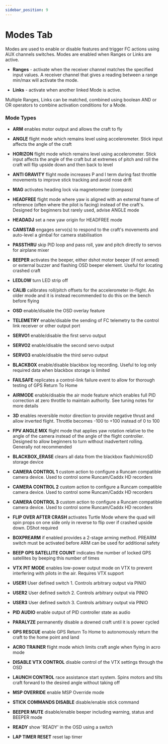 ```yaml
---
sidebar_position: 9
---
```


# Modes Tab

Modes are used to enable or disable features and trigger FC actions using AUX channels switches. Modes are enabled
when Ranges or Links are active.

- **Ranges** - activate when the receiver channel matches the specified input values. A receiver channel that gives a reading between a range min/max will activate the mode.

- **Links** - activate when another linked Mode is active.

Multiple Ranges, Links can be matched, combined using boolean AND or OR operators to combine activation conditions for a Mode.

### Mode Types

- **ARM** enables motor output and allows the craft to fly

- **ANGLE** flight mode which remains level using accelerometer. Stick input affects the angle of the craft

- **HORIZON** flight mode which remains level using accelerometer. Stick input affects the angle of the craft but at extremes of pitch and roll the craft will flip upside down and then back to level

- **ANTI GRAVITY** flight mode increases P and I term during fast throttle movements to improve stick tracking and avoid nose drift

- **MAG** activates heading lock via magnetometer (compass)

- **HEADFREE** flight mode where yaw is aligned with an external frame of reference (often where the pilot is facing) instead of the craft's. Designed for beginners but rarely used, advise ANGLE mode

- **HEADADJ** set a new yaw origin for HEADFREE mode

- **CAMSTAB** engages servo(s) to respond to the craft's movements and auto-level a gimbal for camera stabilisation

- **PASSTHRU** skip PID loop and pass roll, yaw and pitch directly to servos for airplane mixer

- **BEEPER** activates the beeper, either dshot motor beeper (if not armed) or external buzzer and flashing OSD beeper element. Useful for locating crashed craft

- **LEDLOW** turn LED strip off

- **CALIB** calibrates roll/pitch offsets for the accelerometer in-flight. An older mode and it is instead recommended to do this on the bench before flying

- **OSD** enable/disable the OSD overlay feature

- **TELEMETRY** enable/disable the sending of FC telemetry to the control link receiver or other output port

- **SERVO1** enable/disable the first servo output

- **SERVO2** enable/disable the second servo output

- **SERVO3** enable/disable the third servo output

- **BLACKBOX** enable/disable blackbox log recording. Useful to log only required data when blackbox storage is limited

- **FAILSAFE** replicates a control-link failure event to allow for thorough testing of GPS Return To Home

- **AIRMODE** enable/disable the air mode feature which enables full PID correction at zero throttle to maintain authority. See tuning notes for more details

- **3D** enables reversible motor direction to provide negative thrust and allow inverted flight. Throttle becomes -100 to +100 instead of 0 to 100

- **FPV ANGLE MIX** flight mode that applies yaw rotation relative to the angle of the camera instead of the angle of the flight controller. Designed to allow beginners to turn without inadvertent rolling. Generally not recommended

- **BLACKBOX_ERASE** clears all data from the blackbox flash/microSD storage device

- **CAMERA CONTROL 1** custom action to configure a Runcam compatible camera device. Used to control some Runcam/Caddx HD recorders

- **CAMERA CONTROL 2** custom action to configure a Runcam compatible camera device. Used to control some Runcam/Caddx HD recorders

- **CAMERA CONTROL 3** custom action to configure a Runcam compatible camera device. Used to control some Runcam/Caddx HD recorders

- **FLIP OVER AFTER CRASH** activates Turtle Mode where the quad will spin props on one side only in reverse to flip over if crashed upside down. DShot required

- **BOXPREARM** if enabled provides a 2-stage arming method. PREARM switch must be activated before ARM can be used for additional safety

- **BEEP GPS SATELLITE COUNT** indicates the number of locked GPS satellites by beeping this number of times

- **VTX PIT MODE** enables low-power output mode on VTX to prevent interfering with pilots in the air. Requires VTX support

- **USER1** User defined switch 1. Controls arbitrary output via PINIO

- **USER2** User defined switch 2. Controls arbitrary output via PINIO

- **USER3** User defined switch 3. Controls arbitrary output via PINIO

- **PID AUDIO** enable output of PID controller state as audio

- **PARALYZE** permanently disable a downed craft until it is power cycled

- **GPS RESCUE** enable GPS Return To Home to autonomously return the craft to the home point and land

- **ACRO TRAINER** flight mode which limits craft angle when flying in acro mode

- **DISABLE VTX CONTROL** disable control of the VTX settings through the OSD

- **LAUNCH CONTROL** race assistance start system. Spins motors and tilts craft forward to the desired angle without taking off

- **MSP OVERRIDE** enable MSP Override mode

- **STICK COMMANDS DISABLE** disable/enable stick command

- **BEEPER MUTE** disable/enable beeper including warning, status and BEEPER mode

- **READY** show 'READY' in the OSD using a switch

- **LAP TIMER RESET** reset lap timer
